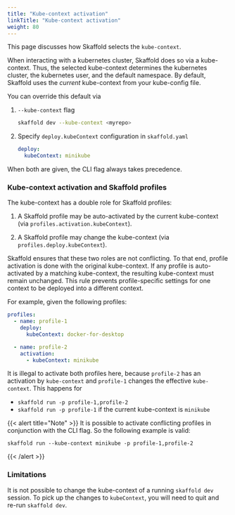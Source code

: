 ```yaml
---
title: "Kube-context activation"
linkTitle: "Kube-context activation"
weight: 80
---
```


This page discusses how Skaffold selects the `kube-context`.


When interacting with a kubernetes cluster, Skaffold does so via a kube-context.
Thus, the selected kube-context determines the kubernetes cluster, the kubernetes user, and the default namespace.
By default, Skaffold uses the _current_ kube-context from your kube-config file.

You can override this default via

1. `--kube-context` flag

    ```bash
    skaffold dev --kube-context <myrepo>
    ```

1. Specify `deploy.kubeContext` configuration in `skaffold.yaml`

    ```yaml
    deploy:
      kubeContext: minikube
    ```

When both are given, the CLI flag always takes precedence.

### Kube-context activation and Skaffold profiles

The kube-context has a double role for Skaffold profiles:

1. A Skaffold profile may be auto-activated by the current kube-context (via `profiles.activation.kubeContext`).

1. A Skaffold profile may change the kube-context (via `profiles.deploy.kubeContext`).

Skaffold ensures that these two roles are not conflicting.
To that end, profile activation is done with the original kube-context.
If any profile is auto-activated by a matching kube-context, the resulting kube-context must remain unchanged.
This rule prevents profile-specific settings for one context to be deployed into a different context.

For example, given the following profiles:

```yaml
profiles:
  - name: profile-1
    deploy:
      kubeContext: docker-for-desktop

  - name: profile-2
    activation:
      - kubeContext: minikube
```

It is illegal to activate both profiles here, because `profile-2` has an activation by `kube-context` and `profile-1` changes the effective `kube-context`.
This happens for

- `skaffold run -p profile-1,profile-2`
- `skaffold run -p profile-1` if the current kube-context is `minikube`

{{< alert title="Note" >}}
It is possible to activate conflicting profiles in conjunction with the CLI flag. So the following example is valid:

    skaffold run --kube-context minikube -p profile-1,profile-2

{{< /alert >}}

### Limitations

It is not possible to change the kube-context of a running `skaffold dev` session.
To pick up the changes to `kubeContext`, you will need to quit and re-run `skaffold dev`.
